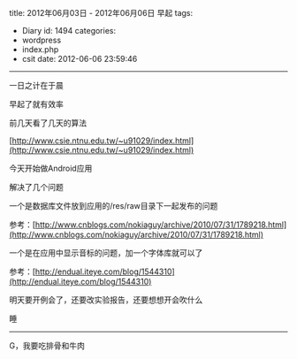 title: 2012年06月03日 - 2012年06月06日 早起
tags:
  - Diary
id: 1494
categories:
  - wordpress
  - index.php
  - csit
date: 2012-06-06 23:59:46
---

一日之计在于晨

早起了就有效率

前几天看了几天的算法

[http://www.csie.ntnu.edu.tw/~u91029/index.html](http://www.csie.ntnu.edu.tw/~u91029/index.html)

今天开始做Android应用

解决了几个问题<!--more-->

一个是数据库文件放到应用的/res/raw目录下一起发布的问题

参考：[http://www.cnblogs.com/nokiaguy/archive/2010/07/31/1789218.html](http://www.cnblogs.com/nokiaguy/archive/2010/07/31/1789218.html)

一个是在应用中显示音标的问题，加一个字体库就可以了

参考：[http://endual.iteye.com/blog/1544310](http://endual.iteye.com/blog/1544310)

明天要开例会了，还要改实验报告，还要想想开会吹什么

睡

----------------------------------

G，我要吃排骨和牛肉